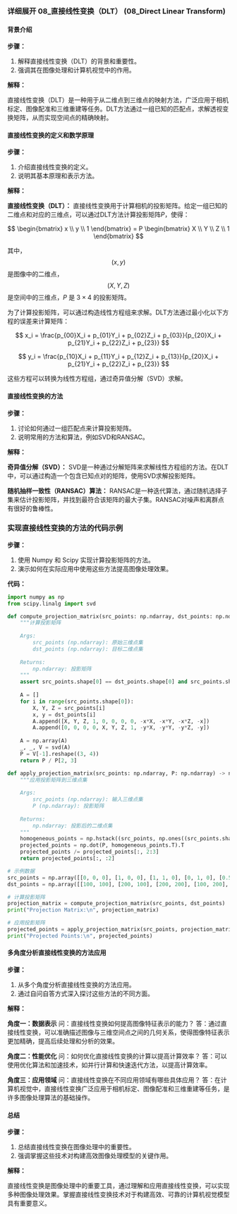 ### 详细展开 08_直接线性变换（DLT） (08_Direct Linear Transform)

#### 背景介绍

**步骤：**

1. 解释直接线性变换（DLT）的背景和重要性。
2. 强调其在图像处理和计算机视觉中的作用。

**解释：**

直接线性变换（DLT）是一种用于从二维点到三维点的映射方法，广泛应用于相机标定、图像配准和三维重建等任务。DLT方法通过一组已知的匹配点，求解透视变换矩阵，从而实现空间点的精确映射。

#### 直接线性变换的定义和数学原理

**步骤：**

1. 介绍直接线性变换的定义。
2. 说明其基本原理和表示方法。

**解释：**

**直接线性变换（DLT）：** 直接线性变换用于计算相机的投影矩阵。给定一组已知的二维点和对应的三维点，可以通过DLT方法计算投影矩阵$P$，使得：

$$ \begin{bmatrix} x \\ y \\ 1 \end{bmatrix} = P \begin{bmatrix} X \\ Y \\ Z \\ 1 \end{bmatrix} $$

其中，$$ (x, y) $$ 是图像中的二维点，$$ (X, Y, Z) $$ 是空间中的三维点，$P$ 是 $3 \times 4$ 的投影矩阵。

为了计算投影矩阵，可以通过构造线性方程组来求解。DLT方法通过最小化以下方程的误差来计算矩阵：

$$ x_i = \frac{p_{00}X_i + p_{01}Y_i + p_{02}Z_i + p_{03}}{p_{20}X_i + p_{21}Y_i + p_{22}Z_i + p_{23}} $$

$$ y_i = \frac{p_{10}X_i + p_{11}Y_i + p_{12}Z_i + p_{13}}{p_{20}X_i + p_{21}Y_i + p_{22}Z_i + p_{23}} $$

这些方程可以转换为线性方程组，通过奇异值分解（SVD）求解。

#### 直接线性变换的方法

**步骤：**

1. 讨论如何通过一组匹配点来计算投影矩阵。
2. 说明常用的方法和算法，例如SVD和RANSAC。

**解释：**

**奇异值分解（SVD）：** SVD是一种通过分解矩阵来求解线性方程组的方法。在DLT中，可以通过构造一个包含已知点对的矩阵，使用SVD求解投影矩阵。

**随机抽样一致性（RANSAC）算法：** RANSAC是一种迭代算法，通过随机选择子集来估计投影矩阵，并找到最符合该矩阵的最大子集。RANSAC对噪声和离群点有很好的鲁棒性。

### 实现直接线性变换的方法的代码示例

**步骤：**

1. 使用 Numpy 和 Scipy 实现计算投影矩阵的方法。
2. 演示如何在实际应用中使用这些方法提高图像处理效果。

**代码：**

```python
import numpy as np
from scipy.linalg import svd

def compute_projection_matrix(src_points: np.ndarray, dst_points: np.ndarray) -> np.ndarray:
    """计算投影矩阵
    
    Args:
        src_points (np.ndarray): 原始三维点集
        dst_points (np.ndarray): 目标二维点集
    
    Returns:
        np.ndarray: 投影矩阵
    """
    assert src_points.shape[0] == dst_points.shape[0] and src_points.shape[0] >= 6, "至少需要六对点来计算投影矩阵"
    
    A = []
    for i in range(src_points.shape[0]):
        X, Y, Z = src_points[i]
        x, y = dst_points[i]
        A.append([X, Y, Z, 1, 0, 0, 0, 0, -x*X, -x*Y, -x*Z, -x])
        A.append([0, 0, 0, 0, X, Y, Z, 1, -y*X, -y*Y, -y*Z, -y])
    
    A = np.array(A)
    _, _, V = svd(A)
    P = V[-1].reshape((3, 4))
    return P / P[2, 3]

def apply_projection_matrix(src_points: np.ndarray, P: np.ndarray) -> np.ndarray:
    """应用投影矩阵到三维点集
    
    Args:
        src_points (np.ndarray): 输入三维点集
        P (np.ndarray): 投影矩阵
    
    Returns:
        np.ndarray: 投影后的二维点集
    """
    homogeneous_points = np.hstack((src_points, np.ones((src_points.shape[0], 1))))
    projected_points = np.dot(P, homogeneous_points.T).T
    projected_points /= projected_points[:, 2:3]
    return projected_points[:, :2]

# 示例数据
src_points = np.array([[0, 0, 0], [1, 0, 0], [1, 1, 0], [0, 1, 0], [0.5, 0.5, 1], [1.5, 0.5, 1]])
dst_points = np.array([[100, 100], [200, 100], [200, 200], [100, 200], [150, 150], [250, 150]])

# 计算投影矩阵
projection_matrix = compute_projection_matrix(src_points, dst_points)
print("Projection Matrix:\n", projection_matrix)

# 应用投影矩阵
projected_points = apply_projection_matrix(src_points, projection_matrix)
print("Projected Points:\n", projected_points)
```

#### 多角度分析直接线性变换的方法应用

**步骤：**

1. 从多个角度分析直接线性变换的方法应用。
2. 通过自问自答方式深入探讨这些方法的不同方面。

**解释：**

**角度一：数据表示**
问：直接线性变换如何提高图像特征表示的能力？
答：通过直接线性变换，可以准确描述图像与三维空间点之间的几何关系，使得图像特征表示更加精确，提高后续处理和分析的效果。

**角度二：性能优化**
问：如何优化直接线性变换的计算以提高计算效率？
答：可以使用优化算法和加速技术，如并行计算和快速迭代方法，以提高计算效率。

**角度三：应用领域**
问：直接线性变换在不同应用领域有哪些具体应用？
答：在计算机视觉中，直接线性变换广泛应用于相机标定、图像配准和三维重建等任务，是许多图像处理算法的基础操作。

#### 总结

**步骤：**

1. 总结直接线性变换在图像处理中的重要性。
2. 强调掌握这些技术对构建高效图像处理模型的关键作用。

**解释：**

直接线性变换是图像处理中的重要工具，通过理解和应用直接线性变换，可以实现多种图像处理效果。掌握直接线性变换技术对于构建高效、可靠的计算机视觉模型具有重要意义。